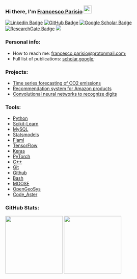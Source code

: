 ### Hi there, I'm <a href="https://www.linkedin.com/in/francesco-parisio-b1b53844/" target="_blank">Francesco Parisio</a> <img src="https://media.giphy.com/media/hvRJCLFzcasrR4ia7z/giphy.gif" width="25px">

[![Linkedin Badge](https://img.shields.io/badge/Linkedin-lightblue)](https://www.linkedin.com/in/francesco-parisio-b1b53844/)
[![GitHub Badge](https://img.shields.io/badge/Github-grey)](https://github.com/fparisio)
[![Google Scholar Badge](https://img.shields.io/badge/GoogleScholar-lightyellow)](https://scholar.google.de/citations?user=r2tLzDMAAAAJ&hl=en)
[![ResearchGate Badge](https://img.shields.io/badge/ResearchGate-lightgreen)](https://www.researchgate.net/profile/Francesco-Parisio?ev=hdr_xprf)
![](https://visitor-badge.glitch.me/badge?page_id=fparisio.fparisio)

### Personal info:

- How to reach me: francesco.parisio@protonmail.com;
- Full list of publications: [scholar.google](https://scholar.google.de/citations?user=r2tLzDMAAAAJ&hl=en);


### Projects:

- [Time series forecasting of CO2 emissions](https://github.com/fparisio/DataScience/tree/main/TimeSeriesCO2ForecastNatGas)
- [Recommendation system for Amazon products](https://github.com/fparisio/DataScience/tree/main/RecommendationSystem)
- [Convolutional neural networks to recognize digits](https://github.com/fparisio/DataScience/tree/main/DigitRecognition)

### Tools:

- [Python](https://www.python.org/)
- [Scikit-Learn](https://scikit-learn.org/)
- [MySQL](https://www.mysql.com/)
- [Statsmodels](https://www.statsmodels.org/stable/index.html)
- [Flaml](https://microsoft.github.io/FLAML/)
- [TensorFlow](https://www.tensorflow.org/)
- [Keras](https://keras.io/)
- [PyTorch](https://pytorch.org/)
- [C++](https://isocpp.org/)
- [Git](https://git-scm.com/)
- [Github](https://github.com/)
- [Bash](https://www.gnu.org/software/bash/)
- [MOOSE](https://mooseframework.inl.gov/
)
- [OpenGeoSys](https://opengeosys.org/
)
- [Code_Aster](https://www.code-aster.org/spip.php?rubrique2)
### GitHub Stats:

<p>
  <img height="180em" src="https://github-readme-stats.vercel.app/api?username=fparisio&show_icons=true&hide_border=true&&count_private=true&include_all_commits=true" />
  <img height="180em" src="https://github-readme-stats.vercel.app/api/top-langs/?username=fparisio&show_icons=true&hide_border=true&layout=compact&langs_count=8"/>
</p>

